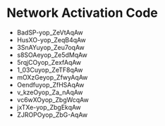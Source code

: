 # Network Activation Code
* BadSP-yop_ZeVtAqAw
* HusXO-yop_ZeqB4qAw
* 3SnAYuyop_Zeu7oqAw
* s8SOAeyop_Ze5dMqAw
* 5rqjCOyop_ZexfAqAw
* 1_03Cuyop_ZeTF8qAw
* mOXzGeyop_ZfwyAqAw
* Oendfuyop_ZfHSAqAw
* v_kzeOyop_Za_nAqAw
* vc6wXOyop_ZbgWcqAw
* jxTXe-yop_ZbgEkqAw
* ZJROPOyop_ZbG-AqAw
